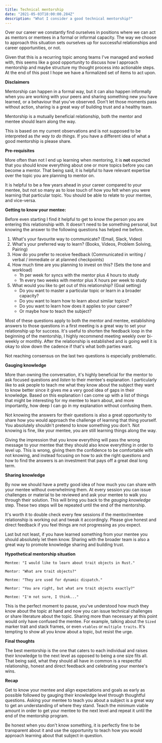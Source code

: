 ```yaml
---
title: Technical mentorship
date: "2021-05-03T18:00:00.284Z"
description: "What I consider a good technical mentorship?"
---
```


Over our career we constantly find ourselves in positions where we can act as mentors or mentees in a formal or informal capacity. The way we choose to approach this situation sets ourselves up for successful relationships and career opportunities, or not.

Given that this is a recurring topic among teams I've managed and worked with, this seems like a good opportunity to discuss how I approach mentorship and maybe structure my thought process into actionable steps. At the end of this post I hope we have a formalized set of items to act upon.

**Disclaimers**

Mentorship can happen in a formal way, but it can also happen informally when you are working with your peers and sharing something new you have learned, or a behaviour that you've observed. Don't let those moments pass without action, sharing is a great way of building trust and a healthy team.

Mentorship is a mutually beneficial relationship, both the mentor and mentee should learn along the way.

This is based on my current observations and is not supposed to be interpreted as _the way to do things_. If you have a different idea of what a good mentorship is please share.

**Pre-requisites**

More often than not I end up learning when mentoring, it is **not** expected that you should know everything about one or more topics before you can become a mentor. That being said, it is helpful to have relevant expertise over the topic you are planning to mentor on.

It is helpful to be a few years ahead in your career compared to your mentee, but not so many as to lose touch of how you felt when you were learning that particular topic. You should be able to relate to your mentee, and vice-versa.

**Getting to know your mentee:**

Before even starting I find it helpful to get to know the person you are entering this relationship with. It doesn't need to be something personal, but knowing the answer to the following questions has helped me before.

1. What's your favourite way to communicate? (Email, Slack, Video)
2. What's your preferred way to learn? (Books, Videos, Problem Solving, Pairing)
3. How do you prefer to receive feedback (Communicated in writing / verbal / immediate or at planned checkpoints)
4. How much time are you planning to invest on this? (Sets the tone and workload)
   - 1h per week for syncs with the mentor plus 4 hours to study
   - 1h every two weeks with mentor plus X hours per week to study
5. What would you like to get out of this relationship? (Goal setting)
   - Do you want to master a particular topic or learn in a broader capacity?
   - Do you want to learn how to learn about similar topics?
   - Do you want to learn how does it applies to your career?
   - Or maybe how to teach the subject?

Most of these questions apply to both the mentor and mentee, establishing answers to those questions in a first meeting is a great way to set your relationship up for success. It's useful to shorten the feedback loop in the beginning of the mentorship, I highly recommend meeting weekly over bi-weekly or monthly. After the relationship is established and is going well it is okay to slow down the cadence if that's what both parties want.

Not reaching consensus on the last two questions is especially problematic.

**Gauging knowledge**

More than owning the conversation, it's highly beneficial for the mentor to ask focused questions and _listen_ to their mentee's explanation. I particularly like to ask people to teach me what they know about the subject they want to know better since it gives me a very good idea of gaps in their knowledge. Based on this explanation I can come up with a list of things that might be interesting for my mentee to learn about, and more importantly, how deep I can go in my explanation without confusing them.

Not knowing the answers for their questions is also a great opportunity to share how you would approach the challenge of learning that thing yourself. You absolutely shouldn't pretend to know something you don't. Not knowing is fine, like your mentee, you are still learning things along the way.

Giving the impression that you know everything will pass the wrong message to your mentee that they should also know everything in order to level up. This is wrong, giving them the confidence to be comfortable with not knowing, and instead focusing on how to ask the right questions and how to find the answers is an investment that pays off a great deal long term.

**Sharing knowledge**

By now we should have a pretty good idea of how much you can share with your mentee without overwhelming them. At every session you can issue challenges or material to be reviewed and ask your mentee to walk you through their solution. This will bring you back to the _gauging knowledge_ step. These two steps will be repeated until the end of the mentorship.

It's worth it to double check every few sessions if the mentor/mentee relationship is working out and tweak it accordingly. Please give honest and direct feedback if you feel things are not progressing as you expect.

Last but not least, if you have learned something from your mentee you should absolutely let them know. Sharing with the broader team is also a great way to promote knowledge sharing and building trust.

**Hypothetical mentorship situation**

```
Mentee: "I would like to learn about trait objects in Rust."

Mentor: "What are trait objects?"

Mentee: "They are used for dynamic dispatch."

Mentor: "You are right, but what are trait objects exactly?"

Mentee: "I'm not sure, I think..."
```

This is the perfect moment to pause, you've understood how much they know about the topic at hand and now you can issue technical challenges or share literature about the topic. Sharing more than necessary at this point would only have confused the mentee. For example, talking about the `Sized` marker trait and stack frames, or even `vtables` or `multiple traits`. It's tempting to show all you know about a topic, but resist the urge.

**Final thoughts**

The best mentorship is the one that caters to each individual and raises their knowledge to the next level as opposed to being a one size fits all. That being said, what they should all have in common is a respectful relationship, honest and direct feedback and celebrating your mentee's wins.

**Recap**

Get to know your mentee and align expectations and goals as early as possible followed by gauging their knowledge level through thoughtful questions. Asking your mentee to teach you about a subject is a great way to get an understanding of where they stand. Teach the minimum viable amount in order to get your mentee to the next level and repeat it until the end of the mentorship program.

Be honest when you don't know something, it is perfectly fine to be transparent about it and use the opportunity to teach how you would approach learning about that subject in question.
